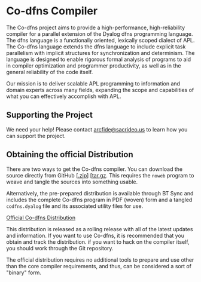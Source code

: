 # Co-dfns Compiler

The Co-dfns project aims to provide a high-performance, high-reliability
compiler for a parallel extension of the Dyalog dfns programming language.
The dfns language is a functionally oriented, lexically scoped dialect of
APL. The Co-dfns language extends the dfns language to include explicit task
parallelism with implicit structures for synchronization and determinism. The
language is designed to enable rigorous formal analysis of programs to aid
in compiler optimization and programmer productivity, as well as in the
general reliability of the code itself.

Our mission is to deliver scalable APL programming to information and domain
experts across many fields, expanding the scope and capabilities of what
you can effectively accomplish with APL.

## Supporting the Project

We need your help! Please contact <arcfide@sacrideo.us> to learn how you
can support the project.

## Obtaining the official Distribution

There are two ways to get the Co-dfns compiler. You can download the source 
directly from GitHub 
[[.zip](https://github.com/arcfide/Co-dfns/zipball/master)]
[[tar.gz](https://github.com/arcfide/Co-dfns/tarball/master). This requires 
the `noweb` program to weave and tangle the sources into something usable. 

Alternatively, the pre-prepared distribution is available through BT Sync and 
includes the complete Co-dfns program in PDF (woven) form and a tangled 
`codfns.dyalog` file and its associated utility files for use. 

[Official Co-dfns Distribution](https://link.getsync.com/#f=Co-dfns%20Distribution&sz=0&t=1&s=UJL5Y6DONSWMZ6KVKVV2J5VXC73J3CM5&i=CI3NEENAIZOAGZ4RKB75OLS2IKRS7QLUZ&v=2.3)

This distribution is released as a rolling release with all of the latest 
updates and information. If you want to use Co-dfns, it is recommended that 
you obtain and track the distribution. if you want to hack on the compiler 
itself, you should work through the Git repository. 

The official distribution requires no additional tools to prepare and use other 
than the core compiler requirements, and thus, can be considered a sort of 
"binary" form. 
